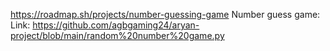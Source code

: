 https://roadmap.sh/projects/number-guessing-game
Number guess game:
Link: https://github.com/agbgaming24/aryan-project/blob/main/random%20number%20game.py
